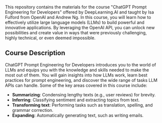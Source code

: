 This repository contains the materials for the course "ChatGPT Prompt Engineering for Developers" offered by DeepLearning.AI and taught by Isa Fulford from OpenAI and Andrew Ng. In this course, you will learn how to effectively utilize large language models (LLMs) to build powerful and innovative applications. By leveraging the OpenAI API, you can unlock new possibilities and create value in ways that were previously challenging, highly technical, or even deemed impossible.

## Course Description
ChatGPT Prompt Engineering for Developers introduces you to the world of LLMs and equips you with the knowledge and skills needed to make the most out of them. You will gain insights into how LLMs work, learn best practices for prompt engineering, and discover the wide range of tasks LLM APIs can handle. Some of the key areas covered in this course include:

- **Summarizing**: Condensing lengthy texts (e.g., user reviews) for brevity.
- **Inferring**: Classifying sentiment and extracting topics from text.
- **Transforming text**: Performing tasks such as translation, spelling, and grammar correction.
- **Expanding**: Automatically generating text, such as writing emails.

